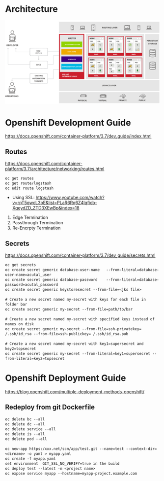 # Architecture
![alt text](../images/openshift_architecture.jpg)

# Openshift Development Guide
https://docs.openshift.com/container-platform/3.7/dev_guide/index.html

## Routes
https://docs.openshift.com/container-platform/3.7/architecture/networking/routes.html
```
oc get routes
oc get route/logstash
oc edit route logstash
```

* Using SSL: https://www.youtube.com/watch?v=rpT5qwcL3bE&list=PLaR6Rq6Z4Iqficb-XqeydZD_ZTD3XEwBp&index=18
1. Edge Termination
2. Passthrough Termination
3. Re-Encrpty Termination

## Secrets
https://docs.openshift.com/container-platform/3.7/dev_guide/secrets.html
```
oc get secrets
oc create secret generic database-user-name   --from-literal=database-user-name=acutal_user
oc create secret generic database-password    --from-literal=database-password=acutal_password
oc create secret generic keystoresecret --from-file=<jks file> 

# Create a new secret named my-secret with keys for each file in folder bar
oc create secret generic my-secret --from-file=path/to/bar
  
# Create a new secret named my-secret with specified keys instead of names on disk
oc create secret generic my-secret --from-file=ssh-privatekey= /.ssh/id_rsa --from-file=ssh-publickey= /.ssh/id_rsa.pub
  
# Create a new secret named my-secret with key1=supersecret and key2=topsecret
oc create secret generic my-secret --from-literal=key1=supersecret --from-literal=key2=topsecret
```

# Openshift Deployment Guide
https://blog.openshift.com/multiple-deployment-methods-openshift/
## Redeploy from git Dockerfile
```
oc delete bc --all
oc delete dc --all
oc delete service --all
oc delete is --all
oc delete pod --all

oc new-app https:/xxx.net/scm/app/test.git --name=test --context-dir=<dirname> -o yaml > myapp.yaml
oc create -f myapp.yaml
set environment  GIT_SSL_NO_VERIFY=true in the build
oc deploy test --latest -n <project name>
oc expose service myapp --hostname=myapp-project.example.com
```
